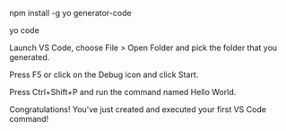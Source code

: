 npm install -g yo generator-code

yo code

Launch VS Code, choose File > Open Folder and pick the folder that you generated.

Press F5 or click on the Debug icon and click Start.

Press Ctrl+Shift+P and run the command named Hello World.

Congratulations! You've just created and executed your first VS Code command!